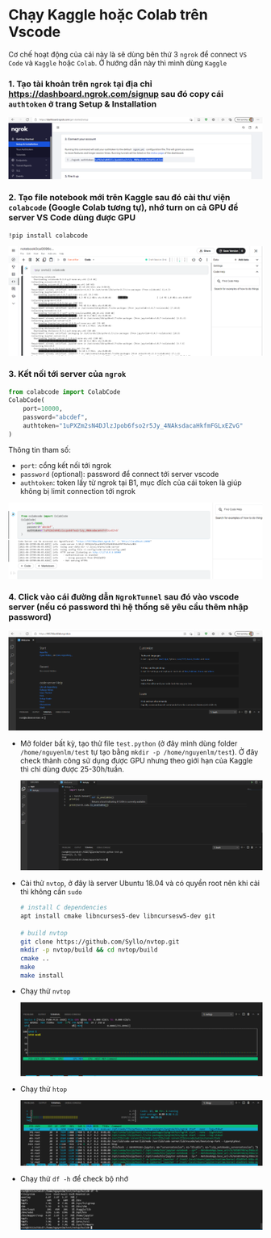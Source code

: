 # Chạy Kaggle hoặc Colab trên Vscode
Cơ chế hoạt động của cái này là sẽ dùng bên thứ 3 `ngrok` để connect `VS Code` và `Kaggle` hoặc `Colab`. Ở hướng dẫn này thì mình dùng `Kaggle`

### 1. Tạo tài khoản trên `ngrok` tại địa chỉ https://dashboard.ngrok.com/signup sau đó copy cái `authtoken` ở trang **Setup & Installation**
![](images/2021-06-25-16-01-04.png)

### 2. Tạo file notebook mới trên Kaggle sau đó cài thư viện `colabcode` (Google Colab tương tự), nhớ turn on cả GPU để server VS Code dùng được GPU
```sh
!pip install colabcode
```

![](images/2021-06-25-15-55-09.png)

### 3. Kết nối tới server của `ngrok`
```python
from colabcode import ColabCode
ColabCode(
    port=10000, 
    password="abcdef", 
    authtoken="1uPXZm2sN4DJlzJpob6fso2r5Jy_4NAksdacaHkfmFGLxEZvG"
)
```

Thông tin tham số:
- `port`: cổng kết nối tới ngrok
- `password` (optional): password để connect tới server vscode
- `authtoken`: token lấy từ ngrok tại B1, mục đích của cái token là giúp không bị limit connection tới ngrok

![](images/2021-06-25-16-09-01.png)

### 4. Click vào cái đường dẫn `NgrokTunnel` sau đó vào vscode server (nếu có password thì hệ thống sẽ yêu cầu thêm nhập password)

![](images/2021-06-25-16-13-03.png)

- Mở folder bất kỳ, tạo thử file `test.python` (ở đây mình dùng folder `/home/nguyenlm/test` tự tạo bằng `mkdir -p /home/nguyenlm/test`). Ở đây check thành công sử dụng được GPU nhưng theo giới hạn của Kaggle thì chỉ dùng được 25-30h/tuần.

    ![](images/2021-06-25-16-28-34.png)

- Cài thử `nvtop`, ở đây là server Ubuntu 18.04 và có quyền root nên khi cài thì không cần `sudo`
    ```sh
    # install C dependencies
    apt install cmake libncurses5-dev libncursesw5-dev git

    # build nvtop
    git clone https://github.com/Syllo/nvtop.git
    mkdir -p nvtop/build && cd nvtop/build
    cmake ..
    make
    make install
    ```

- Chạy thử `nvtop`
  
  ![](images/2021-06-25-16-36-17.png)

- Chạy thử `htop`
  
  ![](images/2021-06-25-16-37-47.png)

- Chạy thử `df -h` để check bộ nhớ
  
  ![](images/2021-06-25-16-38-47.png)